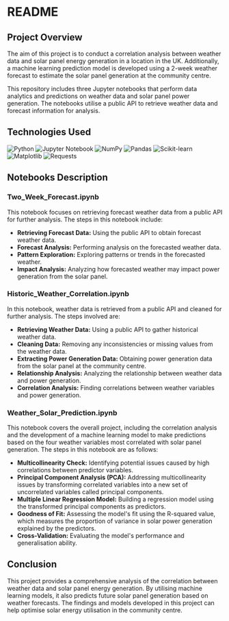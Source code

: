 
# README

## Project Overview

The aim of this project is to conduct a correlation analysis between weather data and solar panel energy generation in a location in the UK. Additionally, a machine learning prediction model is developed using a 2-week weather forecast to estimate the solar panel generation at the community centre.

This repository includes three Jupyter notebooks that perform data analytics and predictions on weather data and solar panel power generation. The notebooks utilise a public API to retrieve weather data and forecast information for analysis.

## Technologies Used

![Python](https://img.shields.io/badge/Python-3.x-blue.svg)
![Jupyter Notebook](https://img.shields.io/badge/Jupyter-Notebook-orange.svg)
![NumPy](https://img.shields.io/badge/NumPy-1.21-blue.svg)
![Pandas](https://img.shields.io/badge/Pandas-1.3-green.svg)
![Scikit-learn](https://img.shields.io/badge/Scikit--learn-0.24-orange.svg)
![Matplotlib](https://img.shields.io/badge/Matplotlib-3.4-yellow.svg)
![Requests](https://img.shields.io/badge/Requests-2.25-red.svg)


## Notebooks Description

### Two_Week_Forecast.ipynb

This notebook focuses on retrieving forecast weather data from a public API for further analysis. The steps in this notebook include:

- **Retrieving Forecast Data:** Using the public API to obtain forecast weather data.
- **Forecast Analysis:** Performing analysis on the forecasted weather data.
- **Pattern Exploration:** Exploring patterns or trends in the forecasted weather.
- **Impact Analysis:** Analyzing how forecasted weather may impact power generation from the solar panel.

### Historic_Weather_Correlation.ipynb

In this notebook, weather data is retrieved from a public API and cleaned for further analysis. The steps involved are:

- **Retrieving Weather Data:** Using a public API to gather historical weather data.
- **Cleaning Data:** Removing any inconsistencies or missing values from the weather data.
- **Extracting Power Generation Data:** Obtaining power generation data from the solar panel at the community centre.
- **Relationship Analysis:** Analyzing the relationship between weather data and power generation.
- **Correlation Analysis:** Finding correlations between weather variables and power generation.

### Weather_Solar_Prediction.ipynb

This notebook covers the overall project, including the correlation analysis and the development of a machine learning model to make predictions based on the four weather variables most correlated with solar panel generation. The steps in this notebook are as follows:

- **Multicollinearity Check:** Identifying potential issues caused by high correlations between predictor variables.
- **Principal Component Analysis (PCA):** Addressing multicollinearity issues by transforming correlated variables into a new set of uncorrelated variables called principal components.
- **Multiple Linear Regression Model:** Building a regression model using the transformed principal components as predictors.
- **Goodness of Fit:** Assessing the model's fit using the R-squared value, which measures the proportion of variance in solar power generation explained by the predictors.
- **Cross-Validation:** Evaluating the model's performance and generalisation ability.


## Conclusion

This project provides a comprehensive analysis of the correlation between weather data and solar panel energy generation. By utilising machine learning models, it also predicts future solar panel generation based on weather forecasts. The findings and models developed in this project can help optimise solar energy utilisation in the community centre.


